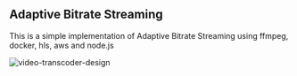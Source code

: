 ## Adaptive Bitrate Streaming

This is a simple implementation of Adaptive Bitrate Streaming using ffmpeg, docker, hls, aws and node.js

![video-transcoder-design](https://github.com/user-attachments/assets/cffca66c-d22f-4153-80c7-8a34831d7faf)
